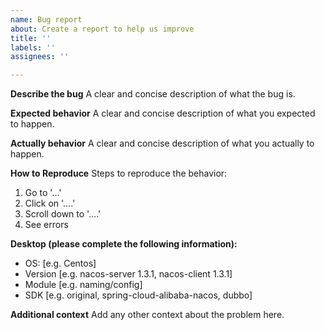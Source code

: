 ```yaml
---
name: Bug report
about: Create a report to help us improve
title: ''
labels: ''
assignees: ''

---
```


<!-- Here is for bug reports and feature requests ONLY! 

If you're looking for help, please check our mail list、WeChat group and the Gitter room.

Please try to use English to describe your issue, or at least provide a snippet of English translation.
我们鼓励使用英文，如果不能直接使用，可以使用翻译软件，您仍旧可以保留中文原文。
-->

**Describe the bug**
A clear and concise description of what the bug is.

**Expected behavior**
A clear and concise description of what you expected to happen.

**Actually behavior**
A clear and concise description of what you actually to happen.

**How to Reproduce**
Steps to reproduce the behavior:
1. Go to '...'
2. Click on '....'
3. Scroll down to '....'
4. See errors

**Desktop (please complete the following information):**
 - OS: [e.g. Centos]
 - Version [e.g. nacos-server 1.3.1, nacos-client 1.3.1]
 - Module [e.g. naming/config]
 - SDK [e.g. original, spring-cloud-alibaba-nacos, dubbo]

**Additional context**
Add any other context about the problem here.